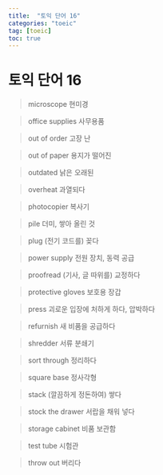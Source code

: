 ```yaml
---
title:  "토익 단어 16"
categories: "toeic"
tag: [toeic]
toc: true
---
```


# 토익 단어 16

> microscope
> 현미경

> office supplies
> 사무용품

> out of order
> 고장 난

> out of paper
> 용지가 떨어진

> outdated
> 낡은 오래된

> overheat
> 과열되다

> photocopier
> 복사기

> pile
> 더미, 쌓아 올린 것

> plug
> (전기 코드를) 꽂다

> power supply
> 전원 장치, 동력 공급

> proofread
> (기사, 글 따위를) 교정하다

> protective gloves
> 보호용 장갑

> press
> 괴로운 입장에 처하게 하다, 압박하다

> refurnish
> 새 비품을 공급하다

> shredder
> 서류 분쇄기

> sort through
> 정리하다

> square base
> 정사각형

> stack
> (깔끔하게 정돈하여) 쌓다

> stock the drawer
> 서랍을 채워 넣다

> storage cabinet
> 비품 보관함

> test tube
> 시험관

> throw out
> 버리다